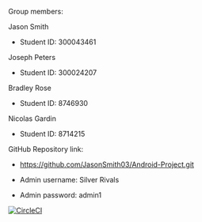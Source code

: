 Group members:

Jason Smith 

- Student ID: 300043461

Joseph Peters 

- Student ID: 300024207

Bradley Rose

- Student ID: 8746930

Nicolas Gardin

- Student ID: 8714215

GitHub Repository link:

- https://github.com/JasonSmith03/Android-Project.git


- Admin username: Silver Rivals
- Admin password: admin1

[![CircleCI](https://circleci.com/gh/JasonSmith03/Android-Project.svg?style=svg&circle-token=354b88b2c9b2bf29d620f4b6d7cb9bd9b9411c37)](https://circleci.com/gh/JasonSmith03/Android-Project)
